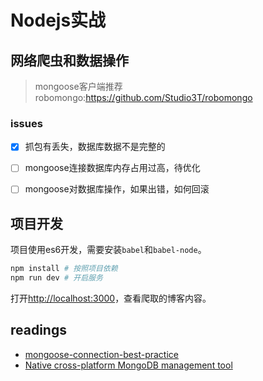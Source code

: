 # Nodejs实战

## 网络爬虫和数据操作

>mongoose客户端推荐robomongo:https://github.com/Studio3T/robomongo

### issues

- [x] 抓包有丢失，数据库数据不是完整的
- [ ] mongoose连接数据库内存占用过高，待优化
- [ ] mongoose对数据库操作，如果出错，如何回滚


## 项目开发

项目使用es6开发，需要安装`babel`和`babel-node`。

```sh
npm install # 按照项目依赖
npm run dev # 开启服务
```

打开[http://localhost:3000](http://localhost:3000)，查看爬取的博客内容。


## readings

+	[mongoose-connection-best-practice](http://theholmesoffice.com/mongoose-connection-best-practice/)
+	[Native cross-platform MongoDB management tool](https://github.com/Studio3T/robomongo)
